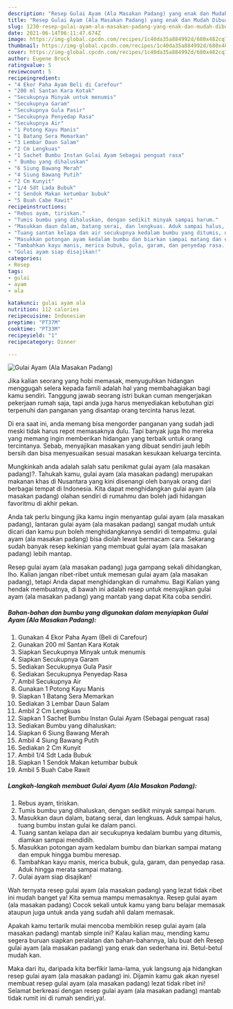 ```yaml
---
description: "Resep Gulai Ayam (Ala Masakan Padang) yang enak dan Mudah Dibuat"
title: "Resep Gulai Ayam (Ala Masakan Padang) yang enak dan Mudah Dibuat"
slug: 1230-resep-gulai-ayam-ala-masakan-padang-yang-enak-dan-mudah-dibuat
date: 2021-06-14T06:11:47.674Z
image: https://img-global.cpcdn.com/recipes/1c40da35a884992d/680x482cq70/gulai-ayam-ala-masakan-padang-foto-resep-utama.jpg
thumbnail: https://img-global.cpcdn.com/recipes/1c40da35a884992d/680x482cq70/gulai-ayam-ala-masakan-padang-foto-resep-utama.jpg
cover: https://img-global.cpcdn.com/recipes/1c40da35a884992d/680x482cq70/gulai-ayam-ala-masakan-padang-foto-resep-utama.jpg
author: Eugene Brock
ratingvalue: 5
reviewcount: 5
recipeingredient:
- "4 Ekor Paha Ayam Beli di Carefour"
- "200 ml Santan Kara Kotak"
- "Secukupnya Minyak untuk menumis"
- "Secukupnya Garam"
- "Secukupnya Gula Pasir"
- "Secukupnya Penyedap Rasa"
- "Secukupnya Air"
- "1 Potong Kayu Manis"
- "1 Batang Sera Memarkan"
- "3 Lembar Daun Salam"
- "2 Cm Lengkuas"
- "1 Sachet Bumbu Instan Gulai Ayam Sebagai penguat rasa"
- " Bumbu yang dihaluskan"
- "6 Siung Bawang Merah"
- "4 Siung Bawang Putih"
- "2 Cm Kunyit"
- "1/4 Sdt Lada Bubuk"
- "1 Sendok Makan ketumbar bubuk"
- "5 Buah Cabe Rawit"
recipeinstructions:
- "Rebus ayam, tiriskan."
- "Tumis bumbu yang dihaluskan, dengan sedikit minyak sampai harum."
- "Masukkan daun dalam, batang serai, dan lengkuas. Aduk sampai halus, tuang bumbu instan gulai ke dalam panci."
- "Tuang santan kelapa dan air secukupnya kedalam bumbu yang ditumis, diamkan sampai mendidih."
- "Masukkan potongan ayam kedalam bumbu dan biarkan sampai matang dan empuk hingga bumbu meresap."
- "Tambahkan kayu manis, merica bubuk, gula, garam, dan penyedap rasa. Aduk hingga merata sampai matang."
- "Gulai ayam siap disajikan!"
categories:
- Resep
tags:
- gulai
- ayam
- ala

katakunci: gulai ayam ala 
nutrition: 112 calories
recipecuisine: Indonesian
preptime: "PT37M"
cooktime: "PT33M"
recipeyield: "1"
recipecategory: Dinner

---
```



![Gulai Ayam (Ala Masakan Padang)](https://img-global.cpcdn.com/recipes/1c40da35a884992d/680x482cq70/gulai-ayam-ala-masakan-padang-foto-resep-utama.jpg)

Jika kalian seorang yang hobi memasak, menyuguhkan hidangan menggugah selera kepada famili adalah hal yang membahagiakan bagi kamu sendiri. Tanggung jawab seorang istri bukan cuman mengerjakan pekerjaan rumah saja, tapi anda juga harus menyediakan kebutuhan gizi terpenuhi dan panganan yang disantap orang tercinta harus lezat.

Di era  saat ini, anda memang bisa mengorder panganan yang sudah jadi meski tidak harus repot memasaknya dulu. Tapi banyak juga lho mereka yang memang ingin memberikan hidangan yang terbaik untuk orang tercintanya. Sebab, menyajikan masakan yang dibuat sendiri jauh lebih bersih dan bisa menyesuaikan sesuai masakan kesukaan keluarga tercinta. 



Mungkinkah anda adalah salah satu penikmat gulai ayam (ala masakan padang)?. Tahukah kamu, gulai ayam (ala masakan padang) merupakan makanan khas di Nusantara yang kini disenangi oleh banyak orang dari berbagai tempat di Indonesia. Kita dapat menghidangkan gulai ayam (ala masakan padang) olahan sendiri di rumahmu dan boleh jadi hidangan favoritmu di akhir pekan.

Anda tak perlu bingung jika kamu ingin menyantap gulai ayam (ala masakan padang), lantaran gulai ayam (ala masakan padang) sangat mudah untuk dicari dan kamu pun boleh menghidangkannya sendiri di tempatmu. gulai ayam (ala masakan padang) bisa diolah lewat bermacam cara. Sekarang sudah banyak resep kekinian yang membuat gulai ayam (ala masakan padang) lebih mantap.

Resep gulai ayam (ala masakan padang) juga gampang sekali dihidangkan, lho. Kalian jangan ribet-ribet untuk memesan gulai ayam (ala masakan padang), tetapi Anda dapat menghidangkan di rumahmu. Bagi Kalian yang hendak membuatnya, di bawah ini adalah resep untuk menyajikan gulai ayam (ala masakan padang) yang mantab yang dapat Kita coba sendiri.

<!--inarticleads1-->

##### Bahan-bahan dan bumbu yang digunakan dalam menyiapkan Gulai Ayam (Ala Masakan Padang):

1. Gunakan 4 Ekor Paha Ayam (Beli di Carefour)
1. Gunakan 200 ml Santan Kara Kotak
1. Siapkan Secukupnya Minyak untuk menumis
1. Siapkan Secukupnya Garam
1. Sediakan Secukupnya Gula Pasir
1. Sediakan Secukupnya Penyedap Rasa
1. Ambil Secukupnya Air
1. Gunakan 1 Potong Kayu Manis
1. Siapkan 1 Batang Sera Memarkan
1. Sediakan 3 Lembar Daun Salam
1. Ambil 2 Cm Lengkuas
1. Siapkan 1 Sachet Bumbu Instan Gulai Ayam (Sebagai penguat rasa)
1. Sediakan  Bumbu yang dihaluskan:
1. Siapkan 6 Siung Bawang Merah
1. Ambil 4 Siung Bawang Putih
1. Sediakan 2 Cm Kunyit
1. Ambil 1/4 Sdt Lada Bubuk
1. Siapkan 1 Sendok Makan ketumbar bubuk
1. Ambil 5 Buah Cabe Rawit




<!--inarticleads2-->

##### Langkah-langkah membuat Gulai Ayam (Ala Masakan Padang):

1. Rebus ayam, tiriskan.
1. Tumis bumbu yang dihaluskan, dengan sedikit minyak sampai harum.
1. Masukkan daun dalam, batang serai, dan lengkuas. Aduk sampai halus, tuang bumbu instan gulai ke dalam panci.
1. Tuang santan kelapa dan air secukupnya kedalam bumbu yang ditumis, diamkan sampai mendidih.
1. Masukkan potongan ayam kedalam bumbu dan biarkan sampai matang dan empuk hingga bumbu meresap.
1. Tambahkan kayu manis, merica bubuk, gula, garam, dan penyedap rasa. Aduk hingga merata sampai matang.
1. Gulai ayam siap disajikan!




Wah ternyata resep gulai ayam (ala masakan padang) yang lezat tidak ribet ini mudah banget ya! Kita semua mampu memasaknya. Resep gulai ayam (ala masakan padang) Cocok sekali untuk kamu yang baru belajar memasak ataupun juga untuk anda yang sudah ahli dalam memasak.

Apakah kamu tertarik mulai mencoba membikin resep gulai ayam (ala masakan padang) mantab simple ini? Kalau kalian mau, mending kamu segera buruan siapkan peralatan dan bahan-bahannya, lalu buat deh Resep gulai ayam (ala masakan padang) yang enak dan sederhana ini. Betul-betul mudah kan. 

Maka dari itu, daripada kita berfikir lama-lama, yuk langsung aja hidangkan resep gulai ayam (ala masakan padang) ini. Dijamin kamu gak akan nyesel membuat resep gulai ayam (ala masakan padang) lezat tidak ribet ini! Selamat berkreasi dengan resep gulai ayam (ala masakan padang) mantab tidak rumit ini di rumah sendiri,ya!.

